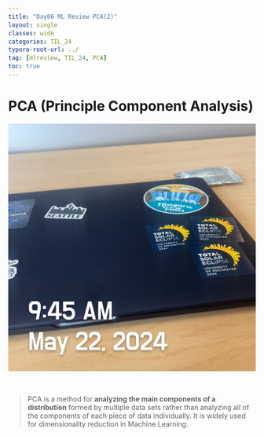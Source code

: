 ```yaml
---
title: "Day06 ML Review PCA(2)"
layout: single
classes: wide
categories: TIL_24
typora-root-url: ../
tag: [mlreview, TIL_24, PCA]
toc: true
---
```


# PCA (Principle Component Analysis) 

![8915EDEF-F6CE-4B6A-867B-A331A7853217](/images/2024-05-22-TIL24_Day7/8915EDEF-F6CE-4B6A-867B-A331A7853217.jpeg)

<br>

>PCA is a method for **analyzing the main components of a distribution** formed by multiple data sets rather than analyzing all of the components of each piece of data individually. It is widely used for dimensionality reduction in Machine Learning.



